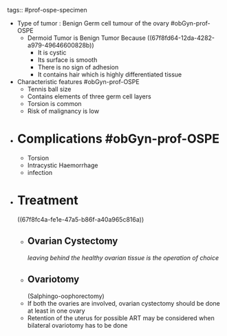 tags:: #prof-ospe-specimen

- Type of tumor : Benign Germ cell tumour of the ovary #obGyn-prof-OSPE
	- Dermoid Tumor is Benign Tumor Because
	  ((67f8fd64-12da-4282-a979-49646600828b))
		- It is cystic
		- Its surface is smooth
		- There is no sign of adhesion
		- It contains hair which is highly differentiated tissue
- Characteristic features #obGyn-prof-OSPE
	- Tennis ball size
	- Contains elements of three germ cell layers
	- Torsion is common
	- Risk of malignancy is low
- # Complications #obGyn-prof-OSPE
	- Torsion
	- Intracystic Haemorrhage
	- infection
- # Treatment
  ((67f8fc4a-fe1e-47a5-b86f-a40a965c816a))
	- ## Ovarian Cystectomy
	  *leaving behind the healthy ovarian tissue is the operation of choice*
	- ## Ovariotomy 
	  (Salphingo-oophorectomy)
	- If both the ovaries are involved, ovarian cystectomy should be done at least in one ovary
	- Retention of the uterus for possible ART may be considered when bilateral ovariotomy has to be done